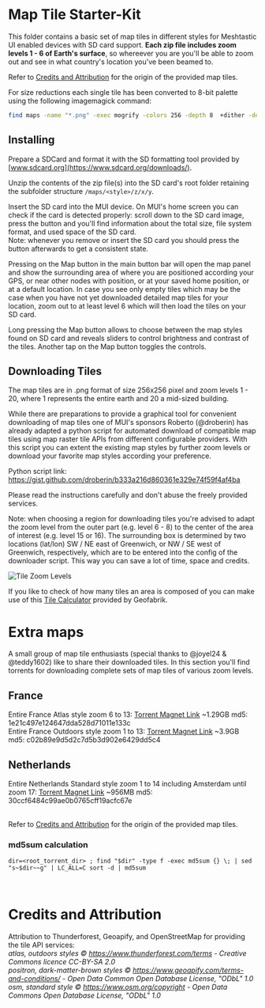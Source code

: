 # Map Tile Starter-Kit

This folder contains a basic set of map tiles in different styles for Meshtastic UI enabled devices with SD card support. **Each zip file includes zoom levels 1 - 6 of Earth's surface**, so whereever you are you'll be able to zoom out and see in what country's location you've been beamed to.

Refer to [Credits and Attribution](#Credits-and-Attribution) for the origin of the provided map tiles.

For size reductions each single tile has been converted to 8-bit palette using the following imagemagick command:

```bash
find maps -name "*.png" -exec mogrify -colors 256 -depth 8  +dither -define png:color-type=3 -alpha Background {} \;
```

## Installing

Prepare a SDCard and format it with the SD formatting tool provided by [www.sdcard.org](https://www.sdcard.org/downloads/).

Unzip the contents of the zip file(s) into the SD card's root folder retaining the subfolder structure `/maps/<style>/z/x/y`.

Insert the SD card into the MUI device. On MUI's home screen you can check if the card is detected properly: scroll down to the SD card image, press the button and you'll find information about the total size, file system format, and used space of the SD card. 
<br>Note: whenever you remove or insert the SD card you should press the button afterwards to get a consistent state.

Pressing on the Map button in the main button bar will open the map panel and show the surrounding area of where you are positioned according your GPS, or near other nodes with position, or at your saved home position, or at a default location. In case you see only empty tiles which may be the case when you have not yet downloaded detailed map tiles for your location, zoom out to at least level 6 which will then load the tiles on your SD card.

Long pressing the Map button allows to choose between the map styles found on SD card and reveals sliders to control brightness and contrast of the tiles. Another tap on the Map button toggles the controls.

## Downloading Tiles

The map tiles are in .png format of size 256x256 pixel and zoom levels 1 - 20, where 1 represents the entire earth and 20 a mid-sized building.

While there are preparations to provide a graphical tool for convenient downloading of map tiles one of MUI's sponsors Roberto (@droberin) has already adapted a python script for automated download of compatible map tiles using map raster tile APIs from different configurable providers. With this script you can extent the existing map styles by further zoom levels or download your favorite map styles according your preference.

Python script link: https://gist.github.com/droberin/b333a216d860361e329e74f59f4af4ba

Please read the instructions carefully and don't abuse the freely provided services.

Note: when choosing a region for downloading tiles you're advised to adapt the zoom level from the outer part (e.g. level 6 - 8) to the center of the area of interest (e.g. level 15 or 16). The surrounding box is determined by two locations (lat/lon) SW / NE east of Greenwich, or NW / SE west of Greenwich, respectively, which are to be entered into the config of the downloader script. This way you can save a lot of time, space and credits.

<img src="../docs/tile_pyramid.png" alt="Tile Zoom Levels">

If you like to check of how many tiles an area is composed of you can make use of this [Tile Calculator](https://tools.geofabrik.de/calc) provided by Geofabrik.
<br>

# Extra maps

A small group of map tile enthusiasts (special thanks to @joyel24 & @teddy1602) like to share their downloaded tiles. In this section you'll find torrents for downloading complete sets of map tiles of various zoom levels.

## France

Entire France Atlas style zoom 6 to 13: [Torrent Magnet Link](https://tinyurl.com/43n7uwv3) ~1.29GB md5: 1e21c497e124647dda528d71011e133c
<br>Entire France Outdoors style zoom 1 to 13: [Torrent Magnet Link](https://tinyurl.com/3xhpn7j7) ~3.9GB md5: c02b89e9d5d2c7d5b3d902e6429dd5c4

## Netherlands
Entire Netherlands Standard style zoom 1 to 14 including Amsterdam until zoom 17: [Torrent Magnet Link](https://tinyurl.com/4vpuhd7n) ~956MB md5: 30ccf6484c99ae0b0765cff19acfc67e

<br>Refer to [Credits and Attribution](#Credits-and-Attribution) for the origin of the provided map tiles.

### md5sum calculation

`dir=<root_torrent_dir> ; find "$dir" -type f -exec md5sum {} \; | sed "s~$dir~~g" | LC_ALL=C sort -d | md5sum`

<br>

# Credits and Attribution

Attribution to Thunderforest, Geoapify, and OpenStreetMap for providing the tile API services:
_<br>atlas, outdoors styles © https://www.thunderforest.com/terms - Creative Commons licence CC-BY-SA 2.0_
_<br>positron, dark-matter-brown styles © https://www.geoapify.com/terms-and-conditions/ - Open Data Common Open Database License, "ODbL" 1.0_
_<br>osm, standard style © https://www.osm.org/copyright - Open Data Commons Open Database License, "ODbL" 1.0_
